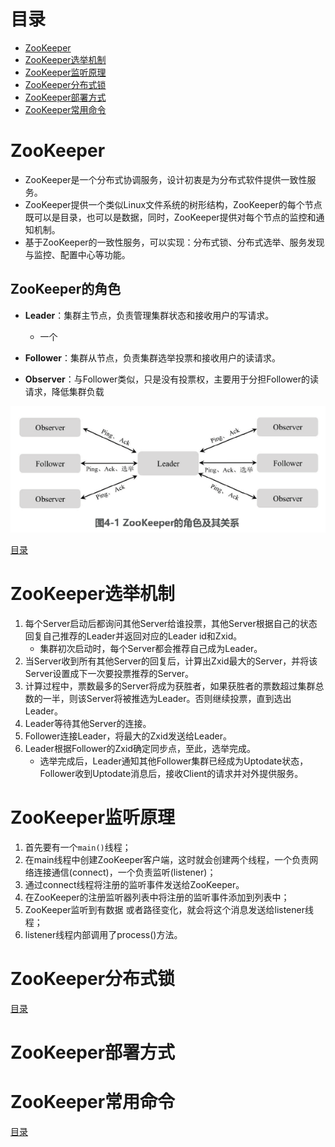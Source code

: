 # 目录
- [ZooKeeper](#ZooKeeper)
- [ZooKeeper选举机制](#ZooKeeper选举机制)
- [ZooKeeper监听原理](#ZooKeeper监听原理)
- [ZooKeeper分布式锁](#ZooKeeper分布式锁)
- [ZooKeeper部署方式](#ZooKeeper部署方式)
- [ZooKeeper常用命令](#ZooKeeper常用命令)

# ZooKeeper
- ZooKeeper是一个分布式协调服务，设计初衷是为分布式软件提供一致性服务。
- ZooKeeper提供一个类似Linux文件系统的树形结构，ZooKeeper的每个节点既可以是目录，也可以是数据，同时，ZooKeeper提供对每个节点的监控和通知机制。
- 基于ZooKeeper的一致性服务，可以实现：分布式锁、分布式选举、服务发现与监控、配置中心等功能。

## ZooKeeper的角色
- **Leader**：集群主节点，负责管理集群状态和接收用户的写请求。
    - 一个

- **Follower**：集群从节点，负责集群选举投票和接收用户的读请求。

- **Observer**：与Follower类似，只是没有投票权，主要用于分担Follower的读请求，降低集群负载

![ZooKeeper角色](../resources/static/images/ZooKeeper角色.PNG)

[目录](#目录)

# ZooKeeper选举机制
1. 每个Server启动后都询问其他Server给谁投票，其他Server根据自己的状态回复自己推荐的Leader并返回对应的Leader id和Zxid。
    - 集群初次启动时，每个Server都会推荐自己成为Leader。
2. 当Server收到所有其他Server的回复后，计算出Zxid最大的Server，并将该Server设置成下一次要投票推荐的Server。
3. 计算过程中，票数最多的Server将成为获胜者，如果获胜者的票数超过集群总数的一半，则该Server将被推选为Leader。否则继续投票，直到选出Leader。
4. Leader等待其他Server的连接。
5. Follower连接Leader，将最大的Zxid发送给Leader。
6. Leader根据Follower的Zxid确定同步点，至此，选举完成。
    - 选举完成后，Leader通知其他Follower集群已经成为Uptodate状态，Follower收到Uptodate消息后，接收Client的请求并对外提供服务。


# ZooKeeper监听原理
1. 首先要有一个`main()`线程；
2. 在main线程中创建ZooKeeper客户端，这时就会创建两个线程，一个负责网络连接通信(connect)，一个负责监听(listener)；
3. 通过connect线程将注册的监听事件发送给ZooKeeper。
4. 在ZooKeeper的注册监听器列表中将注册的监听事件添加到列表中；
5. ZooKeeper监听到有数据 或者路径变化，就会将这个消息发送给listener线程；
6. listener线程内部调用了process()方法。


# ZooKeeper分布式锁



[目录](#目录)

# ZooKeeper部署方式


# ZooKeeper常用命令


[目录](#目录)
